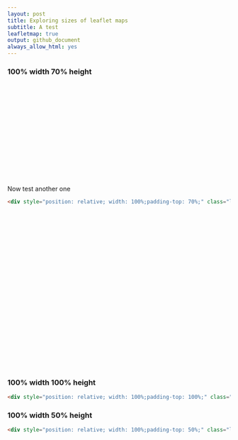```yaml
---
layout: post
title: Exploring sizes of leaflet maps
subtitle: A test
leafletmap: true
output: github_document
always_allow_html: yes
---
```



### 100% width 70% height
<div id="htmlwidget-927ec88a166bf954e46a" style="width:100%;height:216px;" class="leaflet html-widget"></div>
<script type="application/json" data-for="htmlwidget-927ec88a166bf954e46a">{
  "x": {
    "options": {
      "crs": {
        "crsClass": "L.CRS.EPSG3857",
        "code": null,
        "proj4def": null,
        "projectedBounds": null,
        "options": {}
      }
    },
    "calls": [
      {
        "method": "addTiles",
        "args": [
          "//{s}.tile.openstreetmap.org/{z}/{x}/{y}.png",
          null,
          null,
          {
            "minZoom": 0,
            "maxZoom": 18,
            "tileSize": 256,
            "subdomains": "abc",
            "errorTileUrl": "",
            "tms": false,
            "noWrap": false,
            "zoomOffset": 0,
            "zoomReverse": false,
            "opacity": 1,
            "zIndex": 1,
            "detectRetina": false,
            "attribution": "&copy; <a href=\"http://openstreetmap.org\">OpenStreetMap<\/a> contributors, <a href=\"http://creativecommons.org/licenses/by-sa/2.0/\">CC-BY-SA<\/a>"
          }
        ]
      },
      {
        "method": "addMarkers",
        "args": [
          -36.852,
          174.768,
          null,
          null,
          null,
          {
            "interactive": true,
            "draggable": false,
            "keyboard": true,
            "title": "",
            "alt": "",
            "zIndexOffset": 0,
            "opacity": 1,
            "riseOnHover": false,
            "riseOffset": 250
          },
          "The birthplace of R",
          null,
          null,
          null,
          null,
          {
            "interactive": false,
            "permanent": false,
            "direction": "auto",
            "opacity": 1,
            "offset": [0, 0],
            "textsize": "10px",
            "textOnly": false,
            "className": "",
            "sticky": true
          },
          null
        ]
      }
    ],
    "limits": {
      "lat": [-36.852, -36.852],
      "lng": [174.768, 174.768]
    }
  },
  "evals": [],
  "jsHooks": []
}</script>


Now test another one


```html
<div style="position: relative; width: 100%;padding-top: 70%;" class="leaflet html-widget">
```

<!--html_preserve-->
<div id="htmlwidget-ff516d74fbec24f31bb3" style="position: relative; width: 100%;padding-top: 70%;" class="leaflet html-widget"></div>
<script type="application/json" data-for="htmlwidget-ff516d74fbec24f31bb3">{"x":{"options":{"minZoom":1.5,"crs":{"crsClass":"L.CRS.EPSG3857","code":null,"proj4def":null,"projectedBounds":null,"options":{}}},"calls":[{"method":"addTiles","args":["//{s}.tile.openstreetmap.org/{z}/{x}/{y}.png",null,null,{"detectRetina":true,"noWrap":true,"attribution":"&copy; <a href=\"http://openstreetmap.org\">OpenStreetMap<\/a><contributors href=\"http://creativecommons.org/licenses/by-sa/2.0/\">CC-BY-SA<\/a>"}]},{"method":"setMaxBounds","args":[-90,-180,90,180]}],"setView":[[40.49181,-3.56948],2,[]]},"evals":[],"jsHooks":[]}</script>
<!--/html_preserve-->
  

### 100% width 100% height


```html
<div style="position: relative; width: 100%;padding-top: 100%;" class="leaflet html-widget">
```

<!--html_preserve-->
<div id="htmlwidget-fb5a26410c2ee1130fc3 style="position: relative; width: 100%;padding-top: 100%;" class="leaflet html-widget"></div>
<script type="application/json" data-for="htmlwidget-fb5a26410c2ee1130fc3">{"x":{"options":{"minZoom":1.5,"crs":{"crsClass":"L.CRS.EPSG3857","code":null,"proj4def":null,"projectedBounds":null,"options":{}}},"calls":[{"method":"addTiles","args":["//{s}.tile.openstreetmap.org/{z}/{x}/{y}.png",null,null,{"detectRetina":true,"noWrap":true,"attribution":"&copy; <a href=\"http://openstreetmap.org\">OpenStreetMap<\/a><contributors href=\"http://creativecommons.org/licenses/by-sa/2.0/\">CC-BY-SA<\/a>"}]},{"method":"setMaxBounds","args":[-90,-180,90,180]}],"setView":[[40.49181,-3.56948],2,[]]},"evals":[],"jsHooks":[]}</script>
<!--/html_preserve-->
  
  
  ### 100% width 50% height
```html
<div style="position: relative; width: 100%;padding-top: 50%;" class="leaflet html-widget">
```

<!--html_preserve-->
<div id="htmlwidget-927ec88a166bf954e46a style="position: relative; width: 100%;padding-top: 50%;" class="leaflet html-widget"></div>
<script type="application/json" data-for="htmlwidget-927ec88a166bf954e46a">{"x":{"options":{"minZoom":1.5,"crs":{"crsClass":"L.CRS.EPSG3857","code":null,"proj4def":null,"projectedBounds":null,"options":{}}},"calls":[{"method":"addTiles","args":["//{s}.tile.openstreetmap.org/{z}/{x}/{y}.png",null,null,{"detectRetina":true,"noWrap":true,"attribution":"&copy; <a href=\"http://openstreetmap.org\">OpenStreetMap<\/a><contributors href=\"http://creativecommons.org/licenses/by-sa/2.0/\">CC-BY-SA<\/a>"}]},{"method":"setMaxBounds","args":[-90,-180,90,180]}],"setView":[[40.49181,-3.56948],2,[]]},"evals":[],"jsHooks":[]}</script>
<!--/html_preserve-->
  
